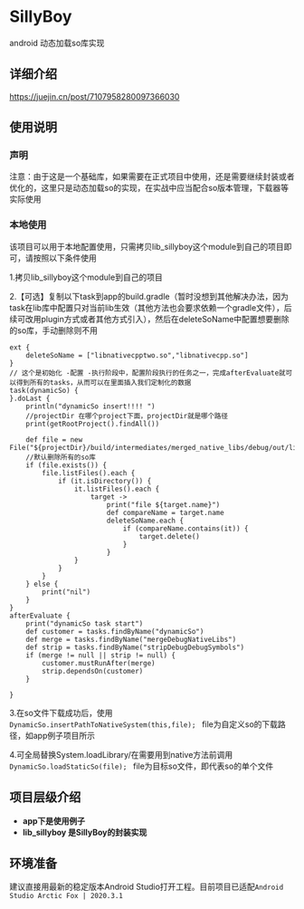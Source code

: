 # SillyBoy
android 动态加载so库实现
## 详细介绍
https://juejin.cn/post/7107958280097366030

## 使用说明
### 声明
注意：由于这是一个基础库，如果需要在正式项目中使用，还是需要继续封装或者优化的，这里只是动态加载so的实现，在实战中应当配合so版本管理，下载器等实际使用
### 本地使用
该项目可以用于本地配置使用，只需拷贝lib_sillyboy这个module到自己的项目即可，请按照以下条件使用

1.拷贝lib_sillyboy这个module到自己的项目

2.【可选】复制以下task到app的build.gradle（暂时没想到其他解决办法，因为task在lib库中配置只对当前lib生效（其他方法也会要求依赖一个gradle文件），后续可改用plugin方式或者其他方式引入），然后在deleteSoName中配置想要删除的so库，手动删除则不用

```
ext {
    deleteSoName = ["libnativecpptwo.so","libnativecpp.so"]
}
// 这个是初始化 -配置 -执行阶段中，配置阶段执行的任务之一，完成afterEvaluate就可以得到所有的tasks，从而可以在里面插入我们定制化的数据
task(dynamicSo) {
}.doLast {
    println("dynamicSo insert!!!! ")
    //projectDir 在哪个project下面，projectDir就是哪个路径
    print(getRootProject().findAll())

    def file = new File("${projectDir}/build/intermediates/merged_native_libs/debug/out/lib")
    //默认删除所有的so库
    if (file.exists()) {
        file.listFiles().each {
            if (it.isDirectory()) {
                it.listFiles().each {
                    target ->
                        print("file ${target.name}")
                        def compareName = target.name
                        deleteSoName.each {
                            if (compareName.contains(it)) {
                                target.delete()
                            }
                        }
                }
            }
        }
    } else {
        print("nil")
    }
}
afterEvaluate {
    print("dynamicSo task start")
    def customer = tasks.findByName("dynamicSo")
    def merge = tasks.findByName("mergeDebugNativeLibs")
    def strip = tasks.findByName("stripDebugDebugSymbols")
    if (merge != null || strip != null) {
        customer.mustRunAfter(merge)
        strip.dependsOn(customer)
    }

}
```

3.在so文件下载成功后，使用  ```DynamicSo.insertPathToNativeSystem(this,file); ``` file为自定义so的下载路径，如app例子项目所示

4.可全局替换System.loadLibrary/在需要用到native方法前调用  ```DynamicSo.loadStaticSo(file); ``` file为目标so文件，即代表so的单个文件



## 项目层级介绍
* **app下是使用例子**
* **lib_sillyboy 是SillyBoy的封装实现**

## 环境准备
建议直接用最新的稳定版本Android Studio打开工程。目前项目已适配`Android Studio Arctic Fox | 2020.3.1`
### 
